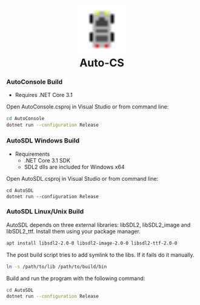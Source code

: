 <h1 align="center">
	<img src="https://github.com/Chlorine-trifluoride/Auto-CS/raw/master/AutoSDL/media/car_img.png" width="128"/>
	<br/>
	Auto-CS
</h1>

### AutoConsole Build
- Requires .NET Core 3.1

Open AutoConsole.csproj in Visual Studio or from command line:
```bash
cd AutoConsole
dotnet run --configuration Release
```

### AutoSDL Windows Build

- Requirements
	- .NET Core 3.1 SDK
	- SDL2 dlls are included for Windows x64

Open AutoSDL.csproj in Visual Studio or from command line:
```
cd AutoSDL
dotnet run --configuration Release
```

### AutoSDL Linux/Unix Build

AutoSDL depends on three external libraries: libSDL2, libSDL2_image and libSDL2_ttf.
Install them using your package manager.

```bash
apt install libsdl2-2.0-0 libsdl2-image-2.0-0 libsdl2-ttf-2.0-0
```
The post build script tries to add symlink to the libs. If it fails do it manually.

```bash
ln -s /path/to/lib /path/to/build/bin
```

Build and run the program with the following command:
```bash
cd AutoSDL
dotnet run --configuration Release
```
